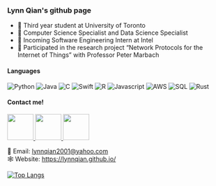 ### Lynn Qian's github page

<!--
**lynnqian/lynnqian** is a ✨ _special_ ✨ repository because its `README.md` (this file) appears on your GitHub profile.
-->

- :book: Third year student at University of Toronto
- :bookmark_tabs: Computer Science Specialist and Data Science Specialist
- :briefcase: Incoming Software Engineering Intern at Intel
- :paperclip: Participated in the research project “Network Protocols for the Internet of Things” with Professor Peter Marbach

#### Languages

![Python](https://img.shields.io/badge/Python-green.svg?style=flat-square)
![Java](https://img.shields.io/badge/Java-brightgreen.svg?style=flat-square)
![C](https://img.shields.io/badge/C-yellow.svg?style=flat-square)
![Swift](https://img.shields.io/badge/Swift-blue.svg?style=flat-square)
![R](https://img.shields.io/badge/R-red.svg?style=flat-square)
![Javascript](https://img.shields.io/badge/Javascript-lightgrey.svg?style=flat-square)
![AWS](https://img.shields.io/badge/AWS-orange.svg?style=flat-square)
![SQL](https://img.shields.io/badge/SQL-ff69b4.svg?style=flat-square)
![Rust](https://img.shields.io/badge/Rust-yellowgreen.svg?style=flat-square)

#### Contact me!

<a href="https://www.linkedin.com/in/lynn-qian-0257791bb">
         <img src="https://user-images.githubusercontent.com/33213104/167051909-7b1db387-6298-4b84-92b2-32ac6b37faef.png", width="60", height="60">
</a>

<a href="https://www.instagram.com/lynnn_qian/?hl=en">
         <img src="https://user-images.githubusercontent.com/33213104/167052120-f97f17a3-c62b-4f64-ab81-f6999ee600bf.png", width="60", height="60">
</a>

<a href="https://www.facebook.com/lynnqianyufan">
         <img src="https://user-images.githubusercontent.com/33213104/167063116-335fd36c-d755-4af9-b69a-a60cced39719.png", width="60", height="60">
</a>



:email: Email: lynnqian2001@yahoo.com <br>
:spider_web: Website: https://lynnqian.github.io/

<!--
[![Anurag’s github stats](https://github-readme-stats.vercel.app/api?username=lynnqian)](https://github.com/lynnqian)
-->
[![Top Langs](https://github-readme-stats.vercel.app/api/top-langs/?username=lynnqian&layout=compact)](https://github.com/lynnqian)
